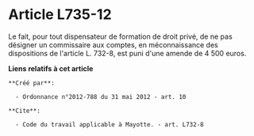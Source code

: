 # Article L735-12

Le fait, pour tout dispensateur de formation de droit privé, de ne pas désigner un commissaire aux comptes, en méconnaissance
des dispositions de l'article L. 732-8, est puni d'une amende de 4 500 euros.

**Liens relatifs à cet article**

	**Créé par**:

	  - Ordonnance n°2012-788 du 31 mai 2012 - art. 10

	**Cite**:

	  - Code du travail applicable à Mayotte. - art. L732-8
